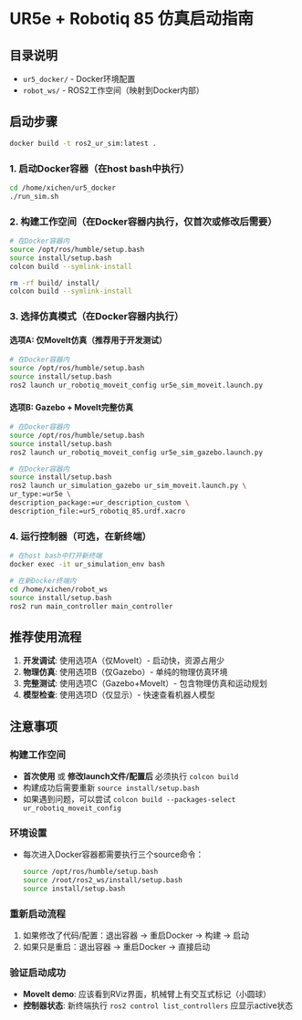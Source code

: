 # UR5e + Robotiq 85 仿真启动指南

## 目录说明
- `ur5_docker/` - Docker环境配置
- `robot_ws/` - ROS2工作空间（映射到Docker内部）

## 启动步骤
```bash
docker build -t ros2_ur_sim:latest .
```

### 1. 启动Docker容器（在host bash中执行）
```bash
cd /home/xichen/ur5_docker
./run_sim.sh
```

### 2. 构建工作空间（在Docker容器内执行，仅首次或修改后需要）
```bash
# 在Docker容器内
source /opt/ros/humble/setup.bash
source install/setup.bash
colcon build --symlink-install
```

```bash
rm -rf build/ install/
colcon build --symlink-install
```


### 3. 选择仿真模式（在Docker容器内执行）

#### 选项A: 仅MoveIt仿真（推荐用于开发测试）
```bash
# 在Docker容器内
source /opt/ros/humble/setup.bash
source install/setup.bash
ros2 launch ur_robotiq_moveit_config ur5e_sim_moveit.launch.py
```

#### 选项B: Gazebo + MoveIt完整仿真
```bash
# 在Docker容器内
source /opt/ros/humble/setup.bash
source install/setup.bash
ros2 launch ur_robotiq_moveit_config ur5e_sim_gazebo.launch.py
```



```bash
# 在Docker容器内
source install/setup.bash
ros2 launch ur_simulation_gazebo ur_sim_moveit.launch.py \
ur_type:=ur5e \
description_package:=ur_description_custom \
description_file:=ur5_robotiq_85.urdf.xacro

```


### 4. 运行控制器（可选，在新终端）
```bash
# 在host bash中打开新终端
docker exec -it ur_simulation_env bash

# 在新Docker终端内
cd /home/xichen/robot_ws
source install/setup.bash
ros2 run main_controller main_controller
```

## 推荐使用流程
1. **开发调试**: 使用选项A（仅MoveIt）- 启动快，资源占用少
2. **物理仿真**: 使用选项B（仅Gazebo）- 单纯的物理仿真环境
3. **完整测试**: 使用选项C（Gazebo+MoveIt）- 包含物理仿真和运动规划
4. **模型检查**: 使用选项D（仅显示）- 快速查看机器人模型

## 注意事项

### 构建工作空间
- **首次使用** 或 **修改launch文件/配置后** 必须执行 `colcon build`
- 构建成功后需要重新 `source install/setup.bash`
- 如果遇到问题，可以尝试 `colcon build --packages-select ur_robotiq_moveit_config`

### 环境设置
- 每次进入Docker容器都需要执行三个source命令：
  ```bash
  source /opt/ros/humble/setup.bash
  source /root/ros2_ws/install/setup.bash  
  source install/setup.bash
  ```

### 重新启动流程
1. 如果修改了代码/配置：退出容器 → 重启Docker → 构建 → 启动
2. 如果只是重启：退出容器 → 重启Docker → 直接启动

### 验证启动成功
- **MoveIt demo**: 应该看到RViz界面，机械臂上有交互式标记（小圆球）
- **控制器状态**: 新终端执行 `ros2 control list_controllers` 应显示active状态
